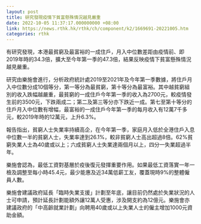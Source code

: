 ```yaml
---
layout: post
title: 研究發現疫情下貧富懸殊情況越見嚴重
date: 2022-10-05 11:37:17.000000000 +08:00
link: https://news.rthk.hk/rthk/ch/component/k2/1669691-20221005.htm
categories: rthk
---
```


有研究發現，本港最貧窮及最富裕的一成住戶，月入中位數差距由疫情前、即2019年時的34.3倍，擴大至今年第一季的47.3倍，結果反映疫情下貧富懸殊情況越見嚴重。

研究由樂施會進行，分析政府統計處2019至2021年及今年第一季數據，將住戶月入中位數分成10個等分，第一等分為最貧窮，第十等分為最富裕。其中越貧窮組別的收入跌幅越嚴重，最貧窮的一成住戶今年第一季的收入為2700元，較疫情發生前的3500元，下跌兩成二；第二及第三等分亦下跌近一成。第七至第十等分的住戶月入中位數有增幅，最富裕的一成住戶今年第一季的每月收入有12萬7千多元，較2019年時的12萬元，上升6.3%。

報告指出，貧窮人士失業率持續高企，在今年第一季，家庭月入低於全港住戶入息中位數一半的貧窮人士，失業率達到26.1%，較非貧窮人士高出超過8倍。62%貧窮失業人士為40歲或以上；六成貧窮人士失業達兩個月以上，四分一失業超過半年。

樂施會認為，最低工資對基層於疫後復元發揮重要作用。如果最低工資落實一年一檢及調整至每小時45.4元，最少能惠及近34萬低薪工友，覆蓋現時9%的整體僱員人數。

樂施會建議政府延長「臨時失業支援」計劃至年底，讓目前仍然處於失業狀況的人士可申請，預計延長計劃能額外讓12萬人受惠，涉及開支約為12億元。樂施會亦建議政府的「中高齡就業計劃」向聘用40歲或以上失業人士的僱主增加1000元資助金額。
